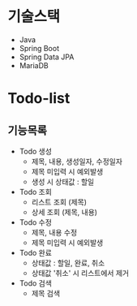 # 기술스택

- Java
- Spring Boot
- Spring Data JPA
- MariaDB

# Todo-list

## 기능목록

- Todo 생성
    - 제목, 내용, 생성일자, 수정일자
    - 제목 미입력 시 예외발생
    - 생성 시 상태값 : 할일
- Todo 조회
    - 리스트 조회 (제목)
    - 상세 조회 (제목, 내용)
- Todo 수정
    - 제목, 내용 수정
    - 제목 미입력 시 예외발생
- Todo 완료
    - 상태값 : 할일, 완료, 취소
    - 상태값 '취소' 시 리스트에서 제거
- Todo 검색
    - 제목 검색